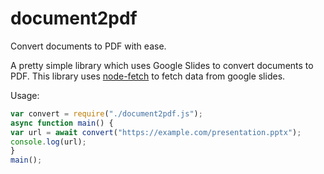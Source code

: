 # document2pdf
Convert documents to PDF with ease.

A pretty simple library which uses Google Slides to convert documents to PDF.
This library uses [node-fetch](https://www.npmjs.com/package/node-fetch) to fetch data from google slides.

Usage:
```js
var convert = require("./document2pdf.js");
async function main() {
var url = await convert("https://example.com/presentation.pptx");
console.log(url);
}
main();
```
